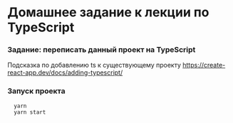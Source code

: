 # Домашнее задание к лекции по TypeScript

### Задание: переписать данный проект на TypeScript

Подсказка по добавлению ts к существующему проекту
https://create-react-app.dev/docs/adding-typescript/

### Запуск проекта

```
  yarn
  yarn start
```
